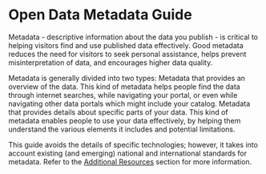 Open Data Metadata Guide
=======

Metadata - descriptive information about the data you publish - is critical to helping visitors find and use published data effectively. Good metadata reduces the need for visitors to seek personal assistance, helps prevent misinterpretation of data, and encourages higher data quality.

Metadata is generally divided into two types:
Metadata that provides an overview of the data. This kind of metadata helps people find the data through internet searches, while navigating your portal, or even while navigating other data portals which might include your catalog.
Metadata that provides details about specific parts of your data. This kind of metadata enables people to use your data effectively, by helping them understand the various elements it includes and potential limitations.

This guide avoids the details of specific technologies; however, it takes into account existing (and emerging) national and international standards for metadata. Refer to the [Additional Resources](additional-resources.md) section for more information.

